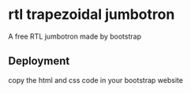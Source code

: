 # rtl trapezoidal jumbotron
A free RTL jumbotron made by bootstrap
## Deployment
copy the html and css code in your bootstrap website